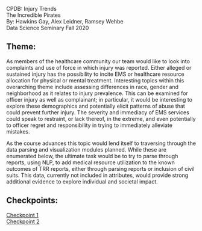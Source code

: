 CPDB: Injury Trends <br />
The Incredible Pirates <br />
By: Hawkins Gay, Alex Leidner, Ramsey Wehbe <br />
Data Science Seminary Fall 2020 <br />

## Theme:
   As members of the healthcare community our team would like to look into complaints and use of force in which injury was reported. Either alleged or sustained injury has the possibility to incite EMS or healthcare resource allocation for physical or mental treatment.  Interesting topics within this overarching theme include assessing differences in race, gender and neighborhood as it relates to injury prevalence.  This can be examined for officer injury as well as complainant; in particular, it would be interesting to explore these demographics and potentially elicit patterns of abuse that could prevent further injury. The severity and immediacy of EMS services could speak to restraint, or lack thereof, in the extreme, and even potentially to officer regret and responsibility in trying to immediately alleviate mistakes.
   
   As the course advances this topic would lend itself to traversing through the data parsing and visualization modules planned. While these are enumerated below, the ultimate task would be to try to parse through reports, using NLP, to add medical resource utilization to the known outcomes of TRR reports, either through parsing reports or inclusion of civil suits. This data, currently not included in attributes, would provide strong additional evidence to explore individual and societal impact.
   
## Checkpoints:
[Checkpoint 1](https://github.com/rmw362/Invisible-Institute-Chicago-Reporter-Collaboration-Public/tree/master/The%20Incredible%20Pirates/Checkpoint_1) <br />
[Checkpoint 2](https://github.com/rmw362/Invisible-Institute-Chicago-Reporter-Collaboration-Public/tree/master/The%20Incredible%20Pirates/Checkpoint_2) <br />
 
   
